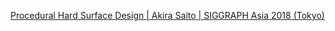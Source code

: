 [Procedural Hard Surface Design | Akira Saito | SIGGRAPH Asia 2018 (Tokyo)](https://youtu.be/Q0B4KKTdsdQ)
